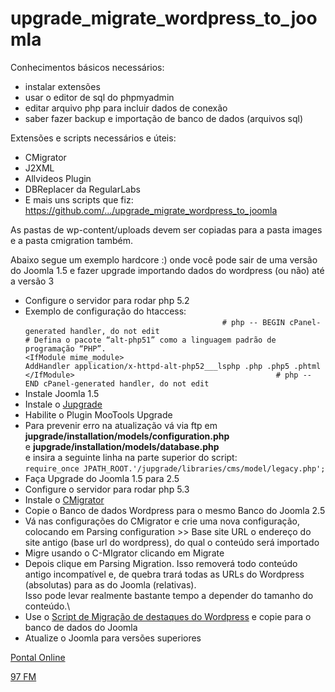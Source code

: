 # upgrade_migrate_wordpress_to_joomla

Conhecimentos básicos necessários:
- instalar extensões
- usar o editor de sql do phpmyadmin
- editar arquivo php para incluir dados de conexão
- saber fazer backup e importação de banco de dados (arquivos sql)

Extensões e scripts necessários e úteis:

- CMigrator
- J2XML
- Allvideos Plugin
- DBReplacer da RegularLabs
- E mais uns scripts que fiz: https://github.com/.../upgrade_migrate_wordpress_to_joomla

As pastas de wp-content/uploads devem ser copiadas para a pasta images e a pasta cmigration também.


Abaixo segue um exemplo hardcore :) onde você pode sair de uma versão do Joomla 1.5 e fazer upgrade importando dados do wordpress (ou não) até a versão 3
-   Configure o servidor para rodar php 5.2
-   Exemplo de configuração do htaccess:\
    `                                             # php -- BEGIN cPanel-generated handler, do not edit                                             # Defina o pacote “alt-php51” como a linguagem padrão de programação “PHP”.                                             <IfModule mime_module>                                               AddHandler application/x-httpd-alt-php52___lsphp .php .php5 .phtml                                              </IfModule>                                             # php -- END cPanel-generated handler, do not edit                                             `
-   Instale Joomla 1.5
-   Instale o
    [Jupgrade](https://www.dropbox.com/s/wrywvrv7g8zrl0k/com_jupgrade-2.5.2.zip?dl=1)
-   Habilite o Plugin MooTools Upgrade
-   Para prevenir erro na atualização vá via ftp em\
     **jupgrade/installation/models/configuration.php**\
     e **jupgrade/installation/models/database.php**\
     e insira a seguinte linha na parte superior do script: \
    `require_once JPATH_ROOT.'/jupgrade/libraries/cms/model/legacy.php'; `
-   Faça Upgrade do Joomla 1.5 para 2.5
-   Configure o servidor para rodar php 5.3
-   Instale o
    [CMigrator](https://www.dropbox.com/s/151i7sujh4g5024/com_cj_cmigrator_1.0.1_j25j30.zip?dl=1)
-   Copie o Banco de dados Wordpress para o mesmo Banco do Joomla 2.5
-   Vá nas configurações do CMigrator e crie uma nova configuração,
    colocando em Parsing configuration \>\> Base site URL o endereço do
    site antigo (base url do wordpress), do qual o conteúdo será
    importado
-   Migre usando o C-MIgrator clicando em Migrate
-   Depois clique em Parsing Migration. Isso removerá todo conteúdo
    antigo incompatível e, de quebra trará todas as URLs do Wordpress
    (absolutas) para as do Joomla (relativas).\
    Isso pode levar realmente bastante tempo a depender do tamanho do
    conteúdo.\
-   Use o [Script de Migração de destaques do
    Wordpress](wp_featured_top_joomla__intro_full.php) e copie para o
    banco de dados do Joomla
-   Atualize o Joomla para versões superiores

[Pontal Online](http://pontalonline.com/)

[97 FM](http://www.97fmfrutal.com.br/)

